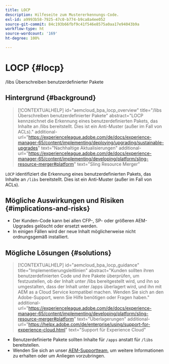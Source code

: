 ```yaml
---
title: LOCP
description: Hilfeseite zum Mustererkennungs-Code.
exl-id: a9993b58-7925-47c0-b774-b9ca8a4ee052
source-git-commit: 84c193b66fbf9c41f546e8575a0aa17e94043b9a
workflow-type: ht
source-wordcount: '169'
ht-degree: 100%

---
```


# LOCP {#locp}

/libs Überschreiben benutzerdefinierter Pakete

## Hintergrund {#background}

>[!CONTEXTUALHELP]
>id="aemcloud_bpa_locp_overview"
>title="/libs Überschreiben benutzerdefinierter Pakete"
>abstract="LOCP kennzeichnet die Erkennung eines benutzerdefinierten Pakets, das Inhalte an /libs bereitstellt. Dies ist ein Anti-Muster (außer im Fall von ACLs)."
>additional-url="https://experienceleague.adobe.com/de/docs/experience-manager-65/content/implementing/deploying/upgrading/sustainable-upgrades" text="Nachhaltige Aktualisierungen"
>additional-url="https://experienceleague.adobe.com/de/docs/experience-manager-65/content/implementing/developing/platform/sling-resource-merger#platform" text="Sling Resource Merger"

`LOCP` identifiziert die Erkennung eines benutzerdefinierten Pakets, das Inhalte an `/libs` bereitstellt. Dies ist ein Anti-Muster (außer im Fall von ACLs).

## Mögliche Auswirkungen und Risiken {#implications-and-risks}

* Der Kunden-Code kann bei allen CFP-, SP- oder größeren AEM-Upgrades gelöscht oder ersetzt werden.
* In einigen Fällen wird der neue Inhalt möglicherweise nicht ordnungsgemäß installiert.

## Mögliche Lösungen {#solutions}

>[!CONTEXTUALHELP]
>id="aemcloud_bpa_locp_guidance"
>title="Implementierungsleitlinien"
>abstract="Kunden sollten ihren benutzerdefinierten Code und ihre Pakete überprüfen, um festzustellen, ob der Inhalt unter /libs bereitgestellt wird, und ihn so umgestalten, dass der Inhalt unter /apps überlagert wird, und ihn mit AEM as a Cloud Service kompatibel machen. Wenden Sie sich an den Adobe-Support, wenn Sie Hilfe benötigen oder Fragen haben."
>additional-url="https://experienceleague.adobe.com/de/docs/experience-manager-65/content/implementing/developing/platform/sling-resource-merger#platform" text="Überlagerungen"
>additional-url="https://helpx.adobe.com/de/enterprise/using/support-for-experience-cloud.html" text="Support für Experience Cloud"

* Benutzerdefinierte Pakete sollten Inhalte für `/apps` anstatt für `/libs` bereitstellen.
* Wenden Sie sich an unser [AEM-Supportteam](https://helpx.adobe.com/de/enterprise/using/support-for-experience-cloud.html), um weitere Informationen zu erhalten oder um Anliegen vorzubringen.
